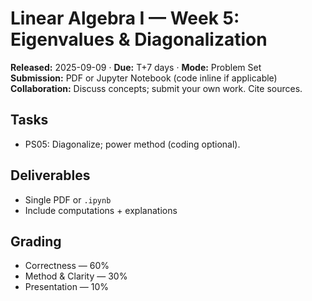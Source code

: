 # Linear Algebra I — Week 5: Eigenvalues & Diagonalization
**Released:** 2025-09-09 · **Due:** T+7 days · **Mode:** Problem Set  
**Submission:** PDF or Jupyter Notebook (code inline if applicable)  
**Collaboration:** Discuss concepts; submit your own work. Cite sources.
## Tasks
- PS05: Diagonalize; power method (coding optional).
## Deliverables
- Single PDF or `.ipynb`
- Include computations + explanations

## Grading
- Correctness — 60%  
- Method & Clarity — 30%  
- Presentation — 10%
